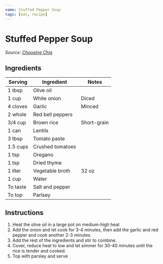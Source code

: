 ```yaml
---
name: Stuffed Pepper Soup
tags: [eat, recipe]
---
```


# Stuffed Pepper Soup

_Source: [Choosing Chia](https://choosingchia.com/vegan-stuffed-pepper-soup/)_

## Ingredients

| Serving | Ingredient | Notes |
|-|-|-|
| 1 tbsp | Olive oil |  |
| 1 cup | White onion | Diced |
| 4 cloves | Garlic | Minced |
| 2 whole | Red bell peppers |  |
| 3/4 cup | Brown rice | Short-grain |
| 1 can | Lentils |  |
| 3 tbsp | Tomato paste |  |
| 1.5 cups | Crushed tomatoes |  |
| 1 tsp | Oregano |  |
| 1 tsp | Dried thyme |  |
| 1 liter | Vegetable broth | 32 oz |
| 1 cup | Water |  |
| To taste | Salt and pepper |  |
| To top | Parlsey |  |

## Instructions

1. Heat the olive oil in a large pot on medium-high heat
1. Add the onion and let cook for 3-4 minutes, then add the garlic and red pepper and cook another 2-3 minutes.
1. Add the rest of the ingredients and stir to combine.
1. Cover, reduce heat to low and let simmer for 30-40 minutes until the rice is tender and cooked.
1. Top with parsley and serve

